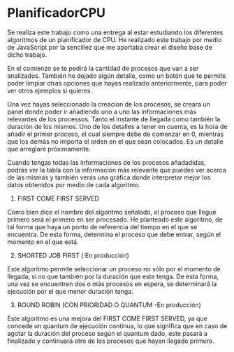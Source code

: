 # PlanificadorCPU

Se realiza este trabajo como una entrega al estar estudiando los diferentes algoritmos de un planificador de CPU. He realizado este trabajo por medio de JavaScript por la sencillez que me aportaba crear el diseño base de dicho trabajo. 

En el comienzo se te pedirá la cantidad de procesos que van a ser analizados. También he dejado algún detalle, como un botón que te permite poder limpiar otras opciones que hayas realizado anteriormente, para poder ver otros ejemplos si quieres. 

Una vez hayas seleccionado la creacion de los procesos, se creara un panel donde poder ir añadiendo uno a uno las informaciones más relevantes de los processos. Tanto el instante de llegada como también la duración de los mismos. Uno de los detalles a tener en cuenta, es la hora de añadir el primer proceso, el cual siempre debe de comenzar en 0, mientras que los demás no importa el orden en el que sean colocados. Es un detalle que arreglaré próximamente. 

Cuando tengas todas las informaciones de los procesos añadadidas, podrás ver la tabla con la información más relevante que puedes ver acerca de las mismas y también verás una gráfica donde interpretar mejor los datos obtenidos por medio de cada algoritmo. 


1) FIRST COME FIRST SERVED  

Como bien dice el nombre del algoritmo señalado, el proceso que llegue primero será el primero en ser procesado. He planteado este algoritmo, de tal forma que haya un ponto de referencia del tiempo en el que se encuentra. De esta forma, determina el proceso que debe entrar, según el momento en el que está. 

2) SHORTED JOB FIRST (·En producción) 

Este algoritmo permite seleccionar un proceso no sólo por el momento de llegada, si no que también por la duración que este tenga. De esta forma, una vez se encuentren dos o más procesos en espera, se determinará la ejecución por el que menor duración tenga. 

3) ROUND ROBIN (CON PRIORIDAD O QUANTUM -En producción)
 
Este algoritmo es una mejora del FIRST COME FIRST SERVED, ya que concede un quantum de ejecución contínua, lo que significa que en caso de agotar la duración del proceso según el quantum dado, este pasará a finalizado y continuará otro de los procesos que hayan llegado primero. 
